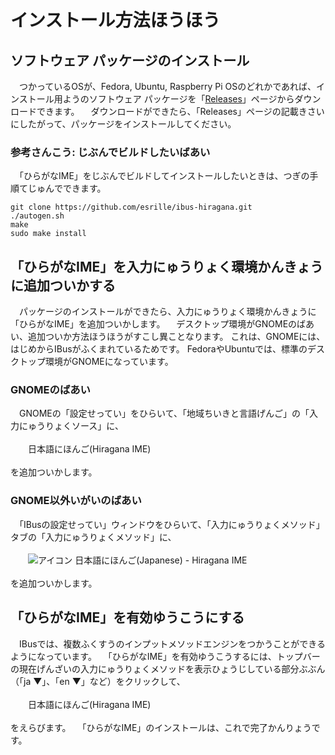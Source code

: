 # インストール￹方法￺ほうほう￻

## ソフトウェア パッケージのインストール

　つかっているOSが、Fedora, Ubuntu, Raspberry Pi OSのどれかであれば、インストール￹用￺よう￻のソフトウェア パッケージを「[Releases](https://github.com/esrille/ibus-hiragana/releases)」ページからダウンロードできます。
　ダウンロードができたら、「Releases」ページの￹記載￺きさい￻にしたがって、パッケージをインストールしてください。

### ￹参考￺さんこう￻: じぶんでビルドしたいばあい

　「ひらがなIME」をじぶんでビルドしてインストールしたいときは、つぎの￹手順￺てじゅん￻でできます。

```
git clone https://github.com/esrille/ibus-hiragana.git
./autogen.sh
make
sudo make install
```

## 「ひらがなIME」を￹入力￺にゅうりょく￻￹環境￺かんきょう￻に￹追加￺ついか￻する

　パッケージのインストールができたら、￹入力￺にゅうりょく￻￹環境￺かんきょう￻に「ひらがなIME」を￹追加￺ついか￻します。
　デスクトップ環境がGNOMEのばあい、￹追加￺ついか￻￹方法￺ほうほう￻がすこし￹異￺こと￻なります。
これは、GNOMEには、はじめからIBusがふくまれているためです。
FedoraやUbuntuでは、標準のデスクトップ環境がGNOMEになっています。

### GNOMEのばあい

　GNOMEの「￹設定￺せってい￻」をひらいて、「￹地域￺ちいき￻と￹言語￺げんご￻」の「￹入力￺にゅうりょく￻ソース」に、
<br><br>
　　￹日本語￺にほんご￻(Hiragana IME)
<br><br>
を￹追加￺ついか￻します。

### GNOME￹以外￺いがい￻のばあい

　「IBusの￹設定￺せってい￻」ウィンドウをひらいて、「￹入力￺にゅうりょく￻メソッド」タブの「￹入力￺にゅうりょく￻メソッド」に、
<br><br>
　　![アイコン](icon.png) ￹日本語￺にほんご￻(Japanese) - Hiragana IME
<br><br>
を￹追加￺ついか￻します。

## 「ひらがなIME」を￹有効￺ゆうこう￻にする

　IBusでは、￹複数￺ふくすう￻のインプットメソッドエンジンをつかうことができるようになっています。
　「ひらがなIME」を￹有効￺ゆうこう￻するには、トップバーの￹現在￺げんざい￻の￹入力￺にゅうりょく￻メソッドを￹表示￺ひょうじ￻している￹部分￺ぶぶん￻（「ja ▼」、「en ▼」など）をクリックして、
<br><br>
　　￹日本語￺にほんご￻(Hiragana IME)
<br><br>
をえらびます。
　「ひらがなIME」のインストールは、これで￹完了￺かんりょう￻です。
